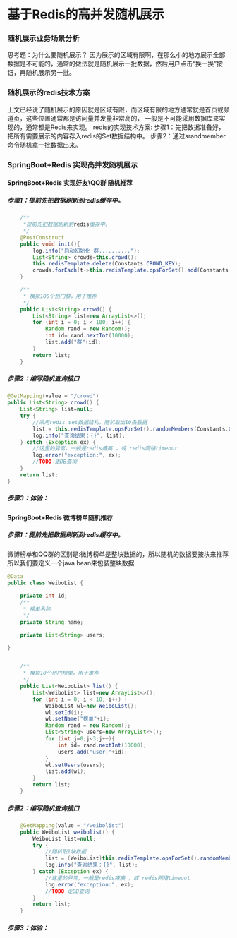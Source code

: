 
# 基于Redis的高并发随机展示
### 随机展示业务场景分析
思考题：为什么要随机展示？
因为展示的区域有限啊，在那么小的地方展示全部数据是不可能的，通常的做法就是随机展示一批数据，然后用户点击“换一换”按钮，再随机展示另一批。


### 随机展示的redis技术方案
上文已经说了随机展示的原因就是区域有限，而区域有限的地方通常就是首页或频道页，这些位置通常都是访问量并发量非常高的，
一般是不可能采用数据库来实现的，通常都是Redis来实现。
redis的实现技术方案:
步骤1：先把数据准备好，把所有需要展示的内容存入redis的Set数据结构中。
步骤2：通过srandmember命令随机拿一批数据出来。







### SpringBoot+Redis 实现高并发随机展示

#### SpringBoot+Redis 实现好友\QQ群 随机推荐
##### 步骤1：提前先把数据刷新到redis缓存中。
``` java
    /**
     *提前先把数据刷新到redis缓存中。
     */
    @PostConstruct
    public void init(){
        log.info("启动初始化 群..........");
        List<String> crowds=this.crowd();
        this.redisTemplate.delete(Constants.CROWD_KEY);
        crowds.forEach(t->this.redisTemplate.opsForSet().add(Constants.CROWD_KEY,t));
    }

    /**
     * 模拟100个热门群，用于推荐
     */
    public List<String> crowd() {
        List<String> list=new ArrayList<>();
        for (int i = 0; i < 100; i++) {
            Random rand = new Random();
            int id= rand.nextInt(10000);
            list.add("群"+id);
        }
        return list;
    }
```
##### 步骤2：编写随机查询接口
``` java
@GetMapping(value = "/crowd")
public List<String> crowd() {
    List<String> list=null;
    try {
        //采用redis set数据结构，随机取出10条数据
        list = this.redisTemplate.opsForSet().randomMembers(Constants.CROWD_KEY,10);
        log.info("查询结果：{}", list);
    } catch (Exception ex) {
        //这里的异常，一般是redis瘫痪 ，或 redis网络timeout
        log.error("exception:", ex);
        //TODO 走DB查询
    }
    return list;
}
```

##### 步骤3：体验：




#### SpringBoot+Redis 微博榜单随机推荐
##### 步骤1：提前先把数据刷新到redis缓存中。
微博榜单和QQ群的区别是:微博榜单是整块数据的，所以随机的数据要按块来推荐
所以我们要定义一个java bean来包装整块数据
``` java
@Data
public class WeiboList {
    
    private int id;
    /**
     * 榜单名称
     */
    private String name;

    private List<String> users;

}
```
``` java

    /**
     * 模拟10个热门榜单，用于推荐
     */
    public List<WeiboList> list() {
        List<WeiboList> list=new ArrayList<>();
        for (int i = 0; i < 10; i++) {
            WeiboList wl=new WeiboList();
            wl.setId(i);
            wl.setName("榜单"+i);
            Random rand = new Random();
            List<String> users=new ArrayList<>();
            for (int j=0;j<3;j++){
                int id= rand.nextInt(10000);
                users.add("user:"+id);
            }
            wl.setUsers(users);
            list.add(wl);
        }
        return list;
    }
```


##### 步骤2：编写随机查询接口
``` java
    @GetMapping(value = "/weibolist")
    public WeiboList weibolist() {
        WeiboList list=null;
        try {
            //随机取1块数据
            list = (WeiboList)this.redisTemplate.opsForSet().randomMember(Constants.WEIBO_LIST_KEY);
            log.info("查询结果：{}", list);
        } catch (Exception ex) {
            //这里的异常，一般是redis瘫痪 ，或 redis网络timeout
            log.error("exception:", ex);
            //TODO 走DB查询
        }
        return list;
    }
```

##### 步骤3：体验：
